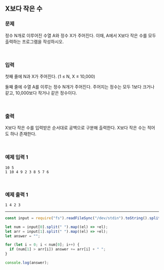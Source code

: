 ## X보다 작은 수

### 문제

정수 N개로 이루어진 수열 A와 정수 X가 주어진다. 이때, A에서 X보다 작은 수를 모두 출력하는 프로그램을 작성하시오.

<br/>

### 입력

첫째 줄에 N과 X가 주어진다. (1 ≤ N, X ≤ 10,000)

둘째 줄에 수열 A를 이루는 정수 N개가 주어진다. 주어지는 정수는 모두 1보다 크거나 같고, 10,000보다 작거나 같은 정수이다.

<br/>

### 출력

X보다 작은 수를 입력받은 순서대로 공백으로 구분해 출력한다. X보다 작은 수는 적어도 하나 존재한다.

<br/>

### 예제 입력 1

```
10 5
1 10 4 9 2 3 8 5 7 6
```

<br/>

### 예제 출력 1

```
1 4 2 3
```

---

```js
const input = require("fs").readFileSync("/dev/stdin").toString().split("\n");

let num = input[0].split(" ").map((el) => +el);
let arr = input[1].split(" ").map((el) => +el);
let answer = "";

for (let i = 0; i < num[0]; i++) {
  if (num[1] > arr[i]) answer += arr[i] + " ";
}

console.log(answer);
```

